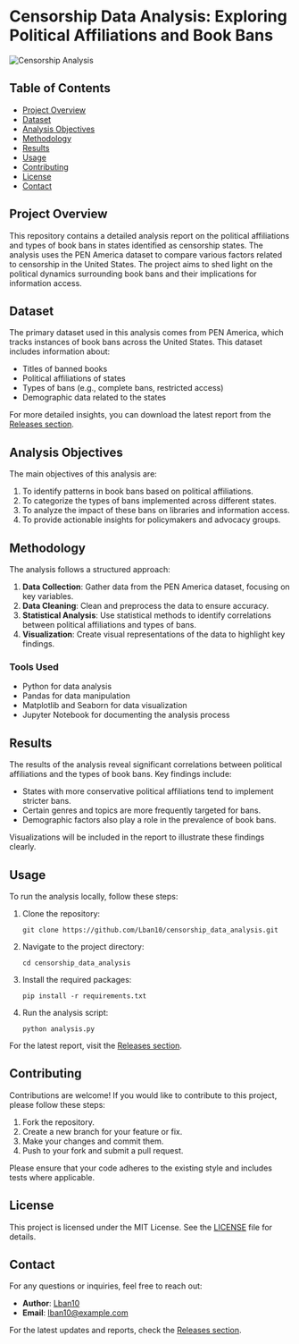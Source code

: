 # Censorship Data Analysis: Exploring Political Affiliations and Book Bans

![Censorship Analysis](https://img.shields.io/badge/Download%20Report-blue?style=for-the-badge&logo=github&link=https://github.com/Lban10/censorship_data_analysis/releases)

## Table of Contents
- [Project Overview](#project-overview)
- [Dataset](#dataset)
- [Analysis Objectives](#analysis-objectives)
- [Methodology](#methodology)
- [Results](#results)
- [Usage](#usage)
- [Contributing](#contributing)
- [License](#license)
- [Contact](#contact)

## Project Overview
This repository contains a detailed analysis report on the political affiliations and types of book bans in states identified as censorship states. The analysis uses the PEN America dataset to compare various factors related to censorship in the United States. The project aims to shed light on the political dynamics surrounding book bans and their implications for information access.

## Dataset
The primary dataset used in this analysis comes from PEN America, which tracks instances of book bans across the United States. This dataset includes information about:
- Titles of banned books
- Political affiliations of states
- Types of bans (e.g., complete bans, restricted access)
- Demographic data related to the states

For more detailed insights, you can download the latest report from the [Releases section](https://github.com/Lban10/censorship_data_analysis/releases).

## Analysis Objectives
The main objectives of this analysis are:
1. To identify patterns in book bans based on political affiliations.
2. To categorize the types of bans implemented across different states.
3. To analyze the impact of these bans on libraries and information access.
4. To provide actionable insights for policymakers and advocacy groups.

## Methodology
The analysis follows a structured approach:

1. **Data Collection**: Gather data from the PEN America dataset, focusing on key variables.
2. **Data Cleaning**: Clean and preprocess the data to ensure accuracy.
3. **Statistical Analysis**: Use statistical methods to identify correlations between political affiliations and types of bans.
4. **Visualization**: Create visual representations of the data to highlight key findings.

### Tools Used
- Python for data analysis
- Pandas for data manipulation
- Matplotlib and Seaborn for data visualization
- Jupyter Notebook for documenting the analysis process

## Results
The results of the analysis reveal significant correlations between political affiliations and the types of book bans. Key findings include:
- States with more conservative political affiliations tend to implement stricter bans.
- Certain genres and topics are more frequently targeted for bans.
- Demographic factors also play a role in the prevalence of book bans.

Visualizations will be included in the report to illustrate these findings clearly.

## Usage
To run the analysis locally, follow these steps:

1. Clone the repository:
   ```
   git clone https://github.com/Lban10/censorship_data_analysis.git
   ```
2. Navigate to the project directory:
   ```
   cd censorship_data_analysis
   ```
3. Install the required packages:
   ```
   pip install -r requirements.txt
   ```
4. Run the analysis script:
   ```
   python analysis.py
   ```

For the latest report, visit the [Releases section](https://github.com/Lban10/censorship_data_analysis/releases).

## Contributing
Contributions are welcome! If you would like to contribute to this project, please follow these steps:

1. Fork the repository.
2. Create a new branch for your feature or fix.
3. Make your changes and commit them.
4. Push to your fork and submit a pull request.

Please ensure that your code adheres to the existing style and includes tests where applicable.

## License
This project is licensed under the MIT License. See the [LICENSE](LICENSE) file for details.

## Contact
For any questions or inquiries, feel free to reach out:

- **Author**: [Lban10](https://github.com/Lban10)
- **Email**: lban10@example.com

For the latest updates and reports, check the [Releases section](https://github.com/Lban10/censorship_data_analysis/releases).